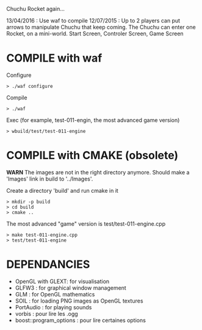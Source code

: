 Chuchu Rocket again...

13/04/2016 : Use waf to compile
12/07/2015 : Up to 2 players can put arrows to manipulate Chuchu that keep coming. The Chuchu can enter one Rocket, on a mini-world.
Start Screen, Controler Screen, Game Screen


COMPILE with waf
================
Configure

`> ./waf configure`

Compile

`> ./waf`

Exec (for example, test-011-engin, the most advanced game version)

`> wbuild/test/test-011-engine`

COMPILE with CMAKE (obsolete)
=============================
**WARN** The images are not in the right directory anymore. Should make a 'Images' link in build to '../Images'.

Create a directory 'build' and run cmake in it
```
> mkdir -p build
> cd build
> cmake ..
```
The most advanced "game" version is test/test-011-engine.cpp
```
> make test-011-engine.cpp
> test/test-011-engine
```

DEPENDANCIES
============

* OpenGL with GLEXT: for visualisation
* GLFW3 : for graphical window management
* GLM : for OpenGL mathematics
* SOIL : for loading PNG images as OpenGL textures
* PortAudio : for playing sounds
* vorbis : pour lire les .ogg
* boost::program_options : pour lire certaines options
